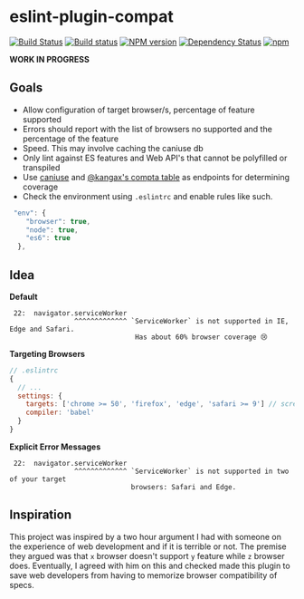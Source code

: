 eslint-plugin-compat
=====================
[![Build Status](https://travis-ci.org/amilajack/eslint-plugin-compat.svg?branch=master)](https://travis-ci.org/amilajack/eslint-plugin-compat)
[![Build status](https://ci.appveyor.com/api/projects/status/at71r1stbghsgcja/branch/master?svg=true)](https://ci.appveyor.com/project/amilajack/eslint-plugin-compat/branch/master)
[![NPM version](https://badge.fury.io/js/eslint-plugin-compat.svg)](http://badge.fury.io/js/eslint-plugin-compat)
[![Dependency Status](https://img.shields.io/david/amilajack/eslint-plugin-compat.svg)](https://david-dm.org/amilajack/eslint-plugin-compat)
[![npm](https://img.shields.io/npm/dm/eslint-plugin-compat.svg)](https://npm-stat.com/charts.html?package=eslint-plugin-compat)

**WORK IN PROGRESS**

## Goals
 - Allow configuration of target browser/s, percentage of feature supported
 - Errors should report with the list of browsers no supported and the percentage of the feature
 - Speed. This may involve caching the caniuse db
 - Only lint against ES features and Web API's that cannot be polyfilled or transpiled
 - Use [caniuse](http://caniuse.com) and [@kangax's compta table](http://kangax.github.io/compat-table/es6/) as endpoints for determining coverage
 - Check the environment using `.eslintrc` and enable rules like such.
```js
 "env": {
    "browser": true,
    "node": true,
    "es6": true
  },
```

## Idea

**Default**
```
 22:  navigator.serviceWorker
                ^^^^^^^^^^^^^ `ServiceWorker` is not supported in IE, Edge and Safari.
                               Has about 60% browser coverage 😢
```

**Targeting Browsers**
```js
// .eslintrc
{
  // ...
  settings: {
    targets: ['chrome >= 50', 'firefox', 'edge', 'safari >= 9'] // screw IE
    compiler: 'babel'
  }
}
```

**Explicit Error Messages**
```
 22:  navigator.serviceWorker
                ^^^^^^^^^^^^^ `ServiceWorker` is not supported in two of your target
                              browsers: Safari and Edge.
```

## Inspiration
This project was inspired by a two hour argument I had with someone on the experience of web development and if it is terrible or not. The premise they argued was that `x` browser doesn't support `y` feature while `z` browser does. Eventually, I agreed with him on this and checked made this plugin to save web developers from having to memorize browser compatibility of specs.
